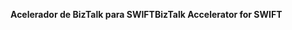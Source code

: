 <span data-ttu-id="297c8-101">**Acelerador de BizTalk para SWIFT**</span><span class="sxs-lookup"><span data-stu-id="297c8-101">**BizTalk Accelerator for SWIFT**</span></span>